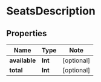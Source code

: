 
# SeatsDescription

## Properties

Name | Type | Note
---- | ---- | ----
**available** | **Int** | [optional] 
**total** | **Int** | [optional] 

